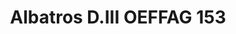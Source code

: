 ---
title: "Albatros D.III OEFFAG 153"
price: 1750 
desc: "WEEKEND EDITION, Albatros D.III OEFFAG 153, razmera: 1/48"
img_path: "/assets/img/84150.jpg"
brand: AMMO
available: false
special_offer: false
new: false
soon: false
cat: "Plasticne-Makete"
subcat: "PM-EDUARD"
subsubcat: ""
sifra: "84150"
---